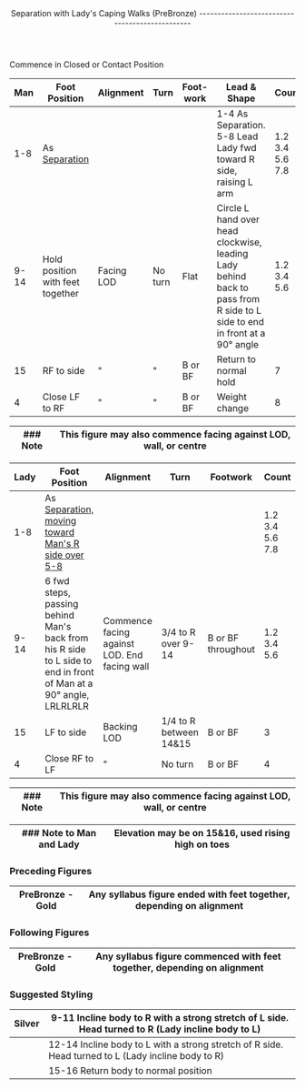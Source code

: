 <header>Separation with Lady's Caping Walks (PreBronze)
-----------------------------------------------

 </header>Commence in Closed or Contact Position

 | **Man** | **Foot Position** | **Alignment** | **Turn** | **Foot-    work** | **Lead &amp; Shape** | **Count** |
|---|---|---|---|---|---|---|
| 1-8 | As [Separation](separation.md) |  |  |  | 1-4 As Separation. 5-8 Lead Lady fwd toward R side, raising L arm | 1.2    3.4    5.6    7.8 |
| 9-14 | Hold position with feet together | Facing LOD | No turn | Flat | Circle L hand over head clockwise, leading Lady behind back to pass from R side to L side to end in front at a 90° angle | 1.2    3.4    5.6 |
| 15 | RF to side | " | " | B or BF | Return to normal hold | 7 |
| 4 | Close LF to RF | " | " | B or BF | Weight change | 8 |

 | ### Note | This figure may also commence facing against LOD, wall, or centre |
|---|---|

 | **Lady** | **Foot Position** | **Alignment** | **Turn** | **Footwork** | **Count** |
|---|---|---|---|---|---|
| 1-8 | As [Separation, moving toward Man's R side over 5-8](separation.md) |  |  |  | 1.2    3.4    5.6    7.8 |
| 9-14 | 6 fwd steps, passing behind Man's back from his R side to L side to end in front of Man at a 90° angle, LRLRLRLR | Commence facing against LOD. End facing wall | 3/4 to R over 9-14 | B or BF throughout | 1.2    3.4    5.6 |
| 15 | LF to side | Backing LOD | 1/4 to R between 14&amp;15 | B or BF | 3 |
| 4 | Close RF to LF | " | No turn | B or BF | 4 |

 | ### Note | This figure may also commence facing against LOD, wall, or centre |
|---|---|

 | ### Note to Man and Lady | Elevation may be on 15&amp;16, used rising high on toes |
|---|---|

### Preceding Figures

 | PreBronze - Gold | Any syllabus figure ended with feet together, depending on alignment |
|---|---|

### Following Figures

 | PreBronze - Gold | Any syllabus figure commenced with feet together, depending on alignment |
|---|---|

### Suggested Styling

 | Silver | 9-11 Incline body to R with a strong stretch of L side. Head turned to R (Lady incline body to L) |
|---|---|
|  | 12-14 Incline body to L with a strong stretch of R side. Head turned to L (Lady incline body to R) |
|  | 15-16 Return body to normal position |